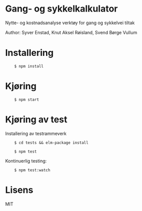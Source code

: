# Gang- og sykkelkalkulator

Nytte- og kostnadsanalyse verktøy for gang og sykkelvei tiltak

Author: Syver Enstad, Knut Aksel Røisland, Svend Børge Vullum

# Installering

```
    $ npm install
```

# Kjøring

```
    $ npm start
```

# Kjøring av test

Installering av testrammeverk

```
    $ cd tests && elm-package install
```


```
    $ npm test
```

Kontinuerlig testing:

```
    $ npm test:watch
```

# Lisens

MIT

